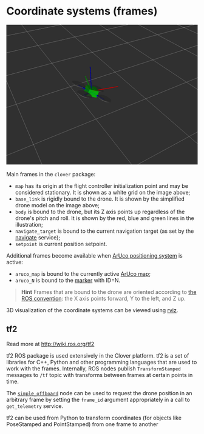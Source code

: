 Coordinate systems (frames)
===

![TF2 Clover frames](../assets/frames.png)

Main frames in the `clover` package:

* `map` has its origin at the flight controller initialization point and may be considered stationary. It is shown as a white grid on the image above;
* `base_link` is rigidly bound to the drone. It is shown by the simplified drone model on the image above;
* `body` is bound to the drone, but its Z axis points up regardless of the drone's pitch and roll. It is shown by the red, blue and green lines in the illustration;
* `navigate_target` is bound to the current navigation target (as set by the [navigate](simple_offboard.md#navigate) service);
* `setpoint` is current position setpoint.

Additional frames become available when [ArUco positioning system](aruco.md) is active:

* `aruco_map` is bound to the currently active [ArUco map](aruco_map.md);
* `aruco_N` is bound to the [marker](aruco_marker.md) with ID=N.

> **Hint** Frames that are bound to the drone are oriented according to [the ROS convention](http://www.ros.org/reps/rep-0103.html): the X axis points forward, Y to the left, and Z up.

3D visualization of the coordinate systems can be viewed using [rviz](rviz.md).

tf2
--

Read more at http://wiki.ros.org/tf2

tf2 ROS package is used extensively in the Clover platform. tf2 is a set of libraries for C++, Python and other programming languages that are used to work with the frames. Internally, ROS nodes publish `TransformStamped` messages to `/tf` topic with transforms between frames at certain points in time.

The [`simple_offboard`](simple_offboard.md) node can be used to request the drone position in an arbitrary frame by setting the `frame_id` argument appropriately in a call to `get_telemetry` service.

tf2 can be used from Python to transform coordinates (for objects like PoseStamped and PointStamped) from one frame to another
